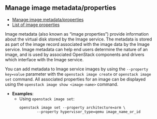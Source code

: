 ## Manage image metadata/properties

  * [Manage image metadata/properties](https://docs.openstack.org/image-guide/introduction.html#image-metadata)
  * [List of image properties](https://docs.openstack.org/glance/latest/admin/useful-image-properties.html)

Image metadata (also known as “image properties”) provide information about 
the virtual disk stored by the Image service. The metadata is stored as part 
of the image record associated with the image data by the Image service. Image 
metadata can help end users determine the nature of an image, and is used by 
associated OpenStack components and drivers which interface with the Image 
service.

You can add metadata to Image service images by using the `--property key=value` 
parameter with the `openstack image create` or `openstack image set` command. 
All associated properties for an image can be displayed using the 
`openstack image show <image-name>` command. 

  * __Examples__:
    * Using `openstack image set`:
        ``` 
        openstack image set --property architecture=arm \
                --property hypervisor_type=qemu image_name_or_id
        ```

